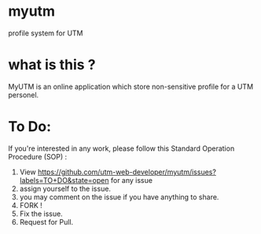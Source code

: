 myutm
=====

profile system for UTM

what is this ?
=====

MyUTM is an online application which store non-sensitive profile for a UTM personel.

To Do:
=====

If you're interested in any work, please follow this Standard Operation Procedure (SOP) : 

1. View https://github.com/utm-web-developer/myutm/issues?labels=TO+DO&state=open for any issue
1. assign yourself to the issue.
1. you may comment on the issue if you have anything to share.
1. FORK !
1. Fix the issue.
1. Request for Pull.

